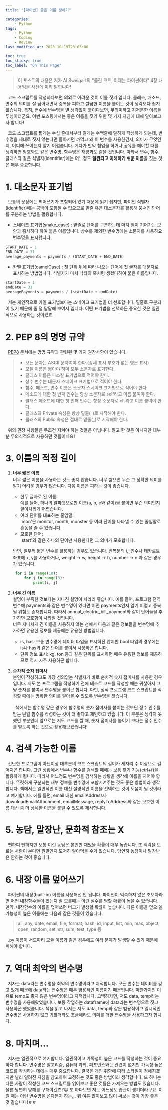 ```yaml
---
title: "[파이썬] 좋은 이름 정하기"

categories:
    - Python
tags:
    - Python
    - Coding
    - Review
last_modified_at: 2023-10-19T23:05:00

toc: true
toc_sticky: true
toc_label: "On This Page"
---
```


> 이 포스트의 내용은 저자 Al Sweigart의 "클린 코드, 이제는 파이썬이다" 4장 내용임을 사전에 미리 밝힙니다!

&#160; 코드 스크립트를 작성하다보면 의외로 어려운 것이 이름 짓기 입니다. 클래스, 매소드, 변수의 의미를 잘 담아내면서 중복을 피하고 깔끔한 이름을 붙이는 것이 생각보다 쉽지 않습니다. 특히, 변수에 변수명을 별 생각없이 붙이다보면, 무의미하고 지저분한 이름들 투성이더군요. 이번 포스팅에서는 좋은 이름을 짓기 위한 몇 가지 지침에 대해 알아보고자 합니다!<br>

&#160; 코드 스크립트를 짧게는 수십 줄에서부터 길게는 수백줄에 달하게 작성하게 되는데, 변수명을 제대로 짓지 않는다면 돌아서면 까먹고 왜 이 변수를 사용한건지, 의미가 무엇인지, 어디에 쓰이는지 알기 어렵습니다. 게다가 만약 협업을 하거나 공유를 해야할 때를 생각하면 암호와도 같은 변수명, 함수명은 재앙과도 같을 것입니다. 따라서 변수, 함수, 클래스와 같은 식별자(identifier)에는 어느정도 **일관되고 이해하기 쉬운 이름**을 짓는 것은 매우 중요합니다.

# 1. 대소문자 표기법
&#160; 보통의 문장에는 띄어쓰기가 포함되어 있기 때문에 읽기 쉽지만, 파이썬 식별자(identifier)에는 공백이 포함될 수 없으므로 밑줄 혹은 대소문자를 활용해 뭉쳐진 단어를 구분하는 방법을 활용합니다.

- 스네이크 표기법(snake_case) : 밑줄로 단어를 구분하는데 마치 뱀이 기어가는 모양과 흡사하다 하여 붙은 이름입니다. 상수를 제외한 변수명에는 소문자를 사용하요 변수명을 표시합니다.

```python
START_DATE = 1
END_DATE = 31
average_payments = payments / (START_DATE + END_DATE)
```
- 카멜 표기법(camelCase) : 첫 단위 뒤에 따라 나오는 단어에 첫 글자를 대문자로 표시하는 방법입니다. 식별자가 마치 낙타의 혹처럼 생겼다하여 붙은 이름입니다.

```python
startDate = 1
endDate = 31
averagePayments = payments / (startDate + endDate)
```
&#160; 저는 개인적으로 카멜 표기법보다는 스네이크 표기법을 더 선호합니다. 밑줄로 구분되어 있기 때문에 좀 덜 답답해 보여서 입니다. 어떤 표기법을 선택하든 중요한 것은 일관적으로 사용하는 것이겠죠.

# 2. PEP 8의 명명 규약
&#160; [PEP8](https://peps.python.org/pep-0008/#naming-conventions) 문서에는 명명 규약과 관련된 몇 가지 권장사항이 있습니다.

> - 모든 문자는 ASCII 문자여야 한다.(강세 표시 부호가 없는 영문 표시)
> - 모듈 이름은 짧아야 하며 모두 소문자로 표기한다.
> - 클래스 이름은 파스칼 표기법으로 적어야 한다.
> - 상수 변수는 대문자 스네이크 표기법으로 적어야 한다.
> - 함수, 메소드, 변수 이름은 소문자 스네이크 표기법으로 적어야 한다.
> - 메소드에 대한 첫 번째 인수는 항상 소문자로 self라고 이름 붙여야 한다.
> - 클래스 메소드에 대한 첫 번째 인수는 항상 소문자로 cls라고 이름 붙여야 한다.
> - 클래스의 Private 속성은 항상 밑줄(_)로 시작해야 한다.
> - 클래스의 Public 속성은 절대로 밑줄(_)로 시작해야 한다.

&#160; 위의 권장 사항들은 무조건 지켜야 하는 것들은 아닙니다. 알고 한 것은 아니지만 대부분 무의식적으로 사용하던 것들이네요!

# 3. 이름의 적정 길이
1. **너무 짧은 이름**<br>
   너무 짧은 이름을 사용하는 것도 좋지 않습니다. 너무 짧으면 무슨 그 정확한 의미를 알기 어려운 경우가 많습니다. 다음 이름은 피하는 것이 좋습니다.
   - 한두 글자로 된 이름: <br>
      예를 들어, 하나의 알파벳으로만 이름(a, b, c와 같이)을 붙이면 무슨 의미인지 알아차리기 어렵습니다.
   - 여러 단어를 대표하는 줄임말: <br>
     'mon'은 monitor, month, monster 등 여러 단어를 나타낼 수 있는 줄임말로 혼동을 줄 수 있습니다.
   - 모호한 단어: <br>
     'start'와 같은 하나의 단어만 사용한다면 그 의미가 모호합니다.<br>

   반면, 일부러 짧은 변수를 활용하는 경우도 있습니다. 반복문의 i, j인수나 데카르트 좌표에 x, y를 사용하거나, weight -> w, height -> h, number -> n 과 같은 경우가 있습니다.
   ```python
    for i in range(10):
        for j in range(3):
            print(i, j)
   ```

2. **너무 긴 이름**<br>
    설명이 부족한 것보다는 지나친 설명이 차라리 좋습니다. 예를 들어, 프로그램 전역 변수에 payments와 같은 변수명이 있다면 어떤 payments인지 알기 어렵고 중복될 위험도 존재합니다. 
    따라서 annual_electric_bill_payment와 같이 단어들을 추가하면 모호함이 사라질 것입니다. <br>
    너무 지나치게 긴 이름을 사용하지 않는 선에서 다음과 같은 정보들을 변수명에 추가하면 유용한 정보를 제공해는 유용한 방법입니다.
    - is, has:
        보통 변수명에 데이터 타입을 표시하진 않지만 bool 타입의 경우에는 is나 has와 같은 단어를 붙여서 사용하곤 합니다.
    - 단위 정보 표시:
        kg, ton 등과 같은 단위를 표시하면 매우 유용한 정보를 제공하므로 역시 자주 사용하곤 합니다.


3. **순차적 숫자 접미사**<br>
    본인이 작성하고도 가장 성의없는 식별자가 바로 순차적 숫자 접미사를 사용한 경우입니다. 저도 본 프로그램을 작성하기 전에 테스트 코드를 작성할 때는 귀찮아서 그냥 숫자를 붙여서 변수명을 붙이곤 합니다. 다만, 정식 프로그램 코드 스크립트를 작성할 때에는 명확한 의미를 알아볼 수 있도록 변수명을 짓습니다. <br><br>
    &#160; 책에서는 함수명 같은 경우에 함수명의 숫자 접미사를 붙이는 것보단 정수 인수를 받는 단일 함수를 작성하는 것이 더 좋다고 제안하고 있습니다. 이 부분은 생각지 못했던 부분인데 앞으로는 저도 코드를 짤 때, 숫자 접미사를 붙이기 보다는 정수 인수를 받도록 하는 것으로 활용해보겠습니다!

# 4. 검색 가능한 이름
&#160; 간단한 프로그램이 아닌이상 대부분의 코드 스크립트의 길이가 세자리 수 이상으로 길어지곤 합니다. 그런 상황에서 변수나 함수를 검색할 때에는 보통 찾기 기능(ctrl+f)을 활용하게 됩니다. 따라서 어느정도 변수명을 검색하는 상황을 생각해 이름을 지어야 합니다. 뚜렷하게 구분되는 새부 정보를 변수명에 포함시켜주는 것도 좋은 방법이라 생각합니다. 책에서는 일반적인 이름 대신 설명적인 이름을 선택하는 것이 도움이 될 것이라고 얘기합니다. 에를 들면, email 대신 emailAddress나 downloadEmailAttachment, emailMessage, replyToAddress와 같은 모호한 이름 대신 좀 더 상세한 이름을 붙일 수 있도록 제시합니다.

# 5. 농담, 말장난, 문화적 참조는 X
&#160; 뻔하디 뻔하지만 보통 이런 농담은 본인만 재밌을 확률이 매우 높습니다. 또 맥락을 모르는 사람이 본다면 뭔말인지 도저히 알아먹을 수가 없습니다. 당연히 농담이나 말장난은 안하는 것이 좋습니다.

# 6. 내장 이름 덮어쓰기
&#160; 파이썬의 내장(built-in) 이름을 사용해선 안 됩니다. 파이썬이 익숙하지 않은 초보자라면 어떤 내장함수들이 있는지 잘 모를때는 이런 실수를 범할 확률이 높을 수 있습니다. 만약, 내장함수의 이름을 덮어쓰면 버그가 발생할 확률이 높습니다. 다른 이름을 덮으 쓸 가능성이 높은 이름에는 다음과 같은 것들이 있습니다.
> all, any, date, email, file, format, hash, id, input, list, min, max, object, open, random, set, str, sum, test, type 등

&#160; .py 이름이 서드파티 모듈 이름과 같은 경우에도 여러 문제가 발생할 수 있기 때문에 피해야 합니다.

# 7. 역대 최악의 변수명
&#160; 저자는 data라는 변수명을 최약의 변수명이라고 지적합니다. 모든 변수는 데이터를 갖고 있개 때문에 data라는 변수명은 매우 범용적인 이름이기 때문입니다. 마찬가지인 이유로 temp도 좋지 않은 변수명이라고 지적합니다. 고백하자면, 저도 data, temp라는 변수명을 사용해왔었습니다. 보통 작업하는 dataframe에 data라는 변수명으로 짓고 사용하곤 했었습니다. 책을 읽고 나서는 저도 data, temp와 같은 범용적이고 일시적인 변수명은 사용하지 않고 귀찮더라도 조금에라도 의미를 더한 변수명을 사용하고자 합니다.

# 8. 마치며...
&#160; 저자는 일관적으로 얘기합니다. 일관적이고 가독성이 높은 코드를 작성하는 것이 중요하다 합니다. 변수명은 알고리즘, 컴퓨터 과학, 퍼포먼스와는 관련이 없지만 가독성 높은 코드를 작성하는 데에는 매우 중요합니다. 결국은 개인 취향에 따라 스타일이 정해지겠지만 널리 알려진 지침을 참고하여 교정하는 것도 좋은 방법이라 생각합니다. 또 하나는 다른 사람이 작성한 코드 스크립트를 읽어보고 좋은 것들은 가져오는 방법도 있습니다. 물론 당연히 양해를 구해야겠죠?😊 또 하다보면 저도 어느정도 습관이 생기더라구요. 이럴 때는 이런 변수명을 쓴다든지 하는,,, 뭐 여튼 많이보고 많이 써보는 것이 가장 좋은 것 같습니다!ㅎㅎ
  